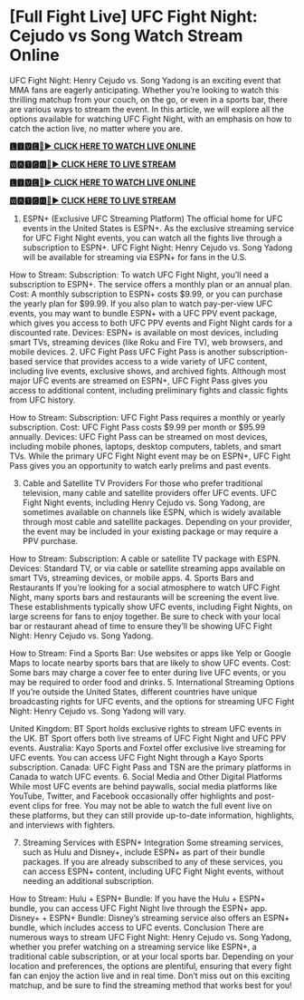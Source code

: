 # [Full Fight Live] UFC Fight Night: Cejudo vs Song Watch Stream Online

UFC Fight Night: Henry Cejudo vs. Song Yadong is an exciting event that MMA fans are eagerly anticipating. Whether you’re looking to watch this thrilling matchup from your couch, on the go, or even in a sports bar, there are various ways to stream the event. In this article, we will explore all the options available for watching UFC Fight Night, with an emphasis on how to catch the action live, no matter where you are.

**[🅻🅸🆅🅴🔴▶️ CLICK HERE TO WATCH LIVE ONLINE](https://cutt.ly/vreQaNob)**

**[🆆🅰🆃🅲🅷🔴▶️ CLICK HERE TO LIVE STREAM](https://cutt.ly/vreQaNob)**

**[🅻🅸🆅🅴🔴▶️ CLICK HERE TO WATCH LIVE ONLINE](https://cutt.ly/vreQaNob)**

**[🆆🅰🆃🅲🅷🔴▶️ CLICK HERE TO LIVE STREAM](https://cutt.ly/vreQaNob)**

1. ESPN+ (Exclusive UFC Streaming Platform)
The official home for UFC events in the United States is ESPN+. As the exclusive streaming service for UFC Fight Night events, you can watch all the fights live through a subscription to ESPN+. UFC Fight Night: Henry Cejudo vs. Song Yadong will be available for streaming via ESPN+ for fans in the U.S.

How to Stream:
Subscription: To watch UFC Fight Night, you’ll need a subscription to ESPN+. The service offers a monthly plan or an annual plan.
Cost: A monthly subscription to ESPN+ costs $9.99, or you can purchase the yearly plan for $99.99. If you also plan to watch pay-per-view UFC events, you may want to bundle ESPN+ with a UFC PPV event package, which gives you access to both UFC PPV events and Fight Night cards for a discounted rate.
Devices: ESPN+ is available on most devices, including smart TVs, streaming devices (like Roku and Fire TV), web browsers, and mobile devices.
2. UFC Fight Pass
UFC Fight Pass is another subscription-based service that provides access to a wide variety of UFC content, including live events, exclusive shows, and archived fights. Although most major UFC events are streamed on ESPN+, UFC Fight Pass gives you access to additional content, including preliminary fights and classic fights from UFC history.

How to Stream:
Subscription: UFC Fight Pass requires a monthly or yearly subscription.
Cost: UFC Fight Pass costs $9.99 per month or $95.99 annually.
Devices: UFC Fight Pass can be streamed on most devices, including mobile phones, laptops, desktop computers, tablets, and smart TVs.
While the primary UFC Fight Night event may be on ESPN+, UFC Fight Pass gives you an opportunity to watch early prelims and past events.

3. Cable and Satellite TV Providers
For those who prefer traditional television, many cable and satellite providers offer UFC events. UFC Fight Night events, including Henry Cejudo vs. Song Yadong, are sometimes available on channels like ESPN, which is widely available through most cable and satellite packages. Depending on your provider, the event may be included in your existing package or may require a PPV purchase.

How to Stream:
Subscription: A cable or satellite TV package with ESPN.
Devices: Standard TV, or via cable or satellite streaming apps available on smart TVs, streaming devices, or mobile apps.
4. Sports Bars and Restaurants
If you’re looking for a social atmosphere to watch UFC Fight Night, many sports bars and restaurants will be screening the event live. These establishments typically show UFC events, including Fight Nights, on large screens for fans to enjoy together. Be sure to check with your local bar or restaurant ahead of time to ensure they’ll be showing UFC Fight Night: Henry Cejudo vs. Song Yadong.

How to Stream:
Find a Sports Bar: Use websites or apps like Yelp or Google Maps to locate nearby sports bars that are likely to show UFC events.
Cost: Some bars may charge a cover fee to enter during live UFC events, or you may be required to order food and drinks.
5. International Streaming Options
If you’re outside the United States, different countries have unique broadcasting rights for UFC events, and the options for streaming UFC Fight Night: Henry Cejudo vs. Song Yadong will vary.

United Kingdom:
BT Sport holds exclusive rights to stream UFC events in the UK. BT Sport offers both live streams of UFC Fight Night and UFC PPV events.
Australia:
Kayo Sports and Foxtel offer exclusive live streaming for UFC events. You can access UFC Fight Night through a Kayo Sports subscription.
Canada:
UFC Fight Pass and TSN are the primary platforms in Canada to watch UFC events.
6. Social Media and Other Digital Platforms
While most UFC events are behind paywalls, social media platforms like YouTube, Twitter, and Facebook occasionally offer highlights and post-event clips for free. You may not be able to watch the full event live on these platforms, but they can still provide up-to-date information, highlights, and interviews with fighters.

7. Streaming Services with ESPN+ Integration
Some streaming services, such as Hulu and Disney+, include ESPN+ as part of their bundle packages. If you are already subscribed to any of these services, you can access ESPN+ content, including UFC Fight Night events, without needing an additional subscription.

How to Stream:
Hulu + ESPN+ Bundle: If you have the Hulu + ESPN+ bundle, you can access UFC Fight Night live through the ESPN+ app.
Disney+ + ESPN+ Bundle: Disney’s streaming service also offers an ESPN+ bundle, which includes access to UFC events.
Conclusion
There are numerous ways to stream UFC Fight Night: Henry Cejudo vs. Song Yadong, whether you prefer watching on a streaming service like ESPN+, a traditional cable subscription, or at your local sports bar. Depending on your location and preferences, the options are plentiful, ensuring that every fight fan can enjoy the action live and in real time. Don’t miss out on this exciting matchup, and be sure to find the streaming method that works best for you!

